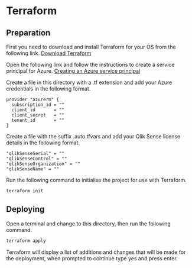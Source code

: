 # Terraform
## Preparation
First you need to download and install Terraform for your OS from the following link.
[Download Terraform](https://www.terraform.io/downloads.html)

Open the following link and follow the instructions to create a service principal for Azure.
[Creating an Azure service principal](https://www.terraform.io/docs/providers/azurerm/authenticating_via_service_principal.html)

Create a file in this directory with a .tf extension and add your Azure credentials in the following format.
```
provider "azurerm" {
  subscription_id = ""
  client_id       = ""
  client_secret   = ""
  tenant_id       = ""
}
```
Create a file with the suffix .auto.tfvars and add your Qlik Sense license details in the following format.
```
"qlikSenseSerial" = ""
"qlikSenseControl" = ""
"qlikSenseOrganization" = ""
"qlikSenseName" = ""
```
Run the following command to initialise the project for use with Terraform.
```sh
terraform init
```
## Deploying
Open a terminal and change to this directory, then run the following command.
```sh
terraform apply
```
Terraform will display a list of additions and changes that will be made for the deployment, when prompted to continue type yes and press enter.
